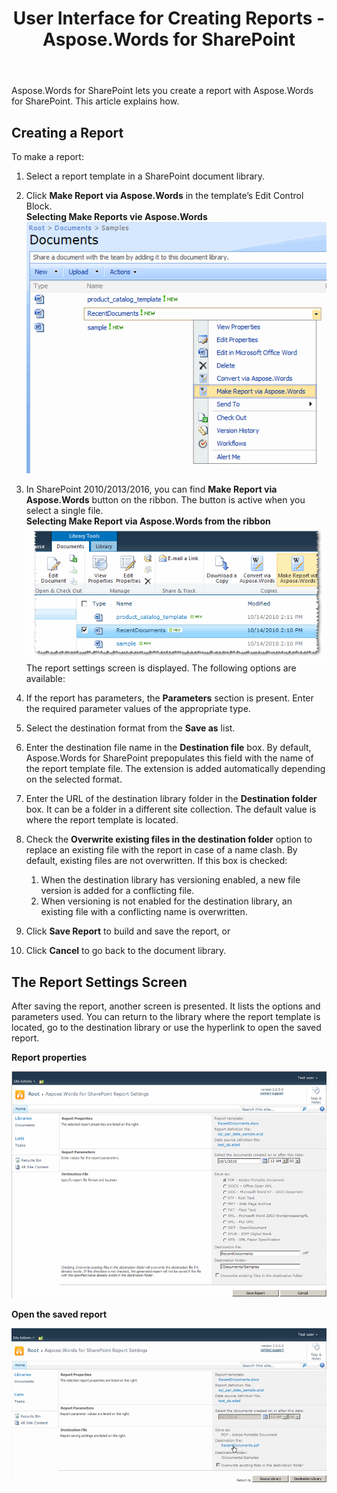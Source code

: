 ﻿---
title: User Interface for Creating Reports - Aspose.Words for SharePoint
articleTitle: User Interface for Creating Reports
linktitle: User Interface for Creating Reports
description: "This guide describes how to create report using the Aspose.Words for SharePoint from SharePoint UI."
type: docs
weight: 70
url: /sharepoint/user-interface-for-creating-reports/
---

Aspose.Words for SharePoint lets you create a report with Aspose.Words for SharePoint. This article explains how.

## Creating a Report

To make a report:

1. Select a report template in a SharePoint document library.
1. Click **Make Report via Aspose.Words** in the template’s Edit Control Block.<br>
   **Selecting Make Reports vie Aspose.Words**<br>
![todo:image_alt_text](user-interface-for-creating-reports-1.png)

1. In SharePoint 2010/2013/2016, you can find **Make Report via Aspose.Words** button on the ribbon. The button is active when you select a single file.<br>
   **Selecting Make Report via Aspose.Words from the ribbon**<br>
![todo:image_alt_text](user-interface-for-creating-reports-2.png)<br>
The report settings screen is displayed. The following options are available:

1. If the report has parameters, the **Parameters** section is present. Enter the required parameter values of the appropriate type.
1. Select the destination format from the **Save as** list.
1. Enter the destination file name in the **Destination file** box. By default, Aspose.Words for SharePoint prepopulates this field with the name of the report template file. The extension is added automatically depending on the selected format.
1. Enter the URL of the destination library folder in the **Destination folder** box. It can be a folder in a different site collection. The default value is where the report template is located.
1. Check the **Overwrite existing files in the destination folder** option to replace an existing file with the report in case of a name clash. By default, existing files are not overwritten. If this box is checked:
   1. When the destination library has versioning enabled, a new file version is added for a conflicting file.
   1. When versioning is not enabled for the destination library, an existing file with a conflicting name is overwritten.
1. Click **Save Report** to build and save the report, or
1. Click **Cancel** to go back to the document library.

## The Report Settings Screen

After saving the report, another screen is presented. It lists the options and parameters used. You can return to the library where the report template is located, go to the destination library or use the hyperlink to open the saved report.

**Report properties**

![todo:image_alt_text](user-interface-for-creating-reports-3.png)



**Open the saved report** 

![todo:image_alt_text](user-interface-for-creating-reports-4.png)
